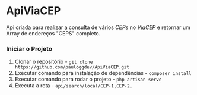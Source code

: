 # ApiViaCEP
Api criada para realizar a consulta de vários *CEPs* no *[ViaCEP](https://viacep.com.br/)* e  retornar um Array de endereços "CEPS" completo.

### **Iniciar o Projeto**

1. Clonar o repositório - `git clone https://github.com/pauloggdev/ApiViaCEP.git`
2. Executar comando para instalação de dependências - `composer install`
3. Executar comando para rodar o projeto - `php artisan serve`
4. Executa a rota - `api/search/local/CEP-1,CEP-2…`
